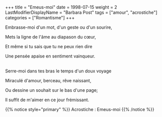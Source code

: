 +++
title = "Emeus-moi"
date = 1998-07-15
weight = 2
LastModifierDisplayName = "Barbara Post"
tags = ["amour", "acrostiche"]
categories = ["Romantisme"]
+++

Embrasse-moi d'un mot, d'un geste ou d'un sourire,

Mets la ligne de l'âme au diapason du cœur,

Et même si tu sais que tu ne peux rien dire

Une pensée apaise en sentiment vainqueur.

 \
Serre-moi dans tes bras le temps d'un doux voyage

Miraculé d'amour, berceau, rêve naissant,

Ou dessine un souhait sur le bas d'une page;

Il suffit de m'aimer en ce jour frémissant.

{{% notice style="primary" %}}
Acrostiche : Emeus-moi
{{% /notice %}}
